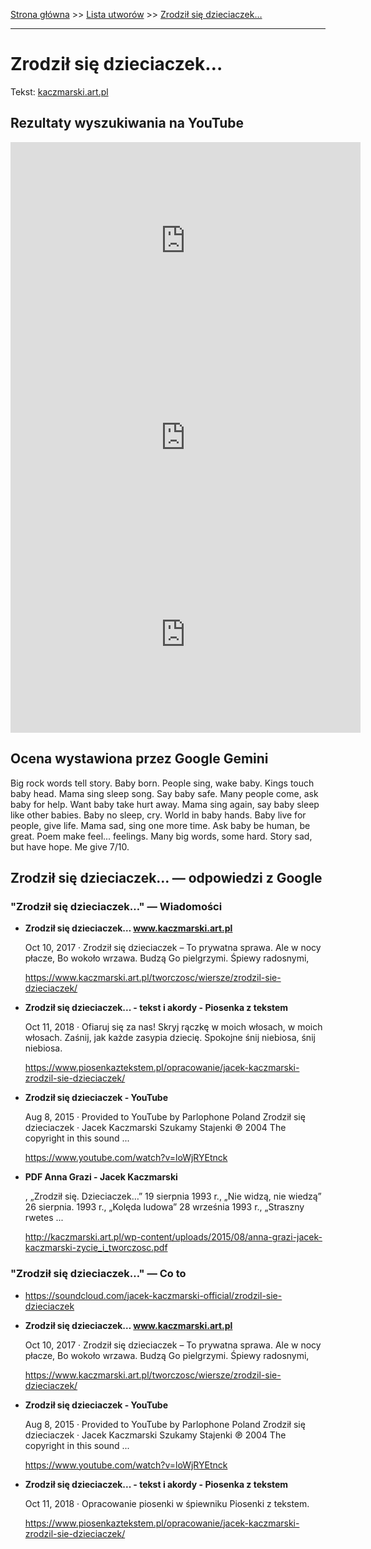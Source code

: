 [Strona główna](../index.md) >> [Lista utworów](../list.md) >> [Zrodził się dzieciaczek…](692.md)

---

# Zrodził się dzieciaczek…

Tekst: [kaczmarski.art.pl](https://www.kaczmarski.art.pl/tworczosc/wiersze/zrodzil-sie-dzieciaczek/)

## Rezultaty wyszukiwania na YouTube

<iframe width="560" height="315" src="https://www.youtube.com/embed/loWjRYEtnck?si=IdontcarewhotheIRSsendsImnotpayingtaxes" title="YouTube video player" frameborder="0" allow="accelerometer; autoplay; clipboard-write; encrypted-media; gyroscope; picture-in-picture; web-share" referrerpolicy="strict-origin-when-cross-origin" allowfullscreen></iframe>

<iframe width="560" height="315" src="https://www.youtube.com/embed/UB1W5PPvNNo?si=IdontcarewhotheIRSsendsImnotpayingtaxes" title="YouTube video player" frameborder="0" allow="accelerometer; autoplay; clipboard-write; encrypted-media; gyroscope; picture-in-picture; web-share" referrerpolicy="strict-origin-when-cross-origin" allowfullscreen></iframe>

<iframe width="560" height="315" src="https://www.youtube.com/embed/2U-ZETZ6uLM?si=IdontcarewhotheIRSsendsImnotpayingtaxes" title="YouTube video player" frameborder="0" allow="accelerometer; autoplay; clipboard-write; encrypted-media; gyroscope; picture-in-picture; web-share" referrerpolicy="strict-origin-when-cross-origin" allowfullscreen></iframe>

## Ocena wystawiona przez Google Gemini

Big rock words tell story. Baby born. People sing, wake baby. Kings touch baby head. Mama sing sleep song. Say baby safe. Many people come, ask baby for help. Want baby take hurt away. Mama sing again, say baby sleep like other babies. Baby no sleep, cry. World in baby hands. Baby live for people, give life. Mama sad, sing one more time. Ask baby be human, be great. Poem make feel... feelings. Many big words, some hard. Story sad, but have hope. Me give 7/10.


## Zrodził się dzieciaczek… — odpowiedzi z Google

### "Zrodził się dzieciaczek…" — Wiadomości

- **Zrodził się dzieciaczek… www.kaczmarski.art.pl**

    Oct 10, 2017  ·  Zrodził się dzieciaczek – To prywatna sprawa. Ale w nocy płacze, Bo wokoło wrzawa. Budzą Go pielgrzymi. Śpiewy radosnymi, 

   <https://www.kaczmarski.art.pl/tworczosc/wiersze/zrodzil-sie-dzieciaczek/>
- **Zrodził się dzieciaczek... - tekst i akordy - Piosenka z tekstem**

    Oct 11, 2018  ·  Ofiaruj się za nas! Skryj rączkę w moich włosach, w moich włosach. Zaśnij, jak każde zasypia dziecię. Spokojne śnij niebiosa, śnij niebiosa. 

   <https://www.piosenkaztekstem.pl/opracowanie/jacek-kaczmarski-zrodzil-sie-dzieciaczek/>
- **Zrodził się dzieciaczek - YouTube**

    Aug 8, 2015  ·  Provided to YouTube by Parlophone Poland Zrodził się dzieciaczek · Jacek Kaczmarski Szukamy Stajenki ℗ 2004 The copyright in this sound ... 

   <https://www.youtube.com/watch?v=loWjRYEtnck>
- **PDF Anna Grazi - Jacek Kaczmarski**

    , „Zrodził się. Dzieciaczek…” 19 sierpnia 1993 r., „Nie widzą, nie wiedzą” 26 sierpnia. 1993 r., „Kolęda ludowa” 28 września 1993 r., „Straszny rwetes ... 

   <http://kaczmarski.art.pl/wp-content/uploads/2015/08/anna-grazi-jacek-kaczmarski-zycie_i_tworczosc.pdf>

### "Zrodził się dzieciaczek…" — Co to

- <https://soundcloud.com/jacek-kaczmarski-official/zrodzil-sie-dzieciaczek>
- **Zrodził się dzieciaczek… www.kaczmarski.art.pl**

    Oct 10, 2017  ·  Zrodził się dzieciaczek – To prywatna sprawa. Ale w nocy płacze, Bo wokoło wrzawa. Budzą Go pielgrzymi. Śpiewy radosnymi, 

   <https://www.kaczmarski.art.pl/tworczosc/wiersze/zrodzil-sie-dzieciaczek/>
- **Zrodził się dzieciaczek - YouTube**

    Aug 8, 2015  ·  Provided to YouTube by Parlophone Poland Zrodził się dzieciaczek · Jacek Kaczmarski Szukamy Stajenki ℗ 2004 The copyright in this sound ... 

   <https://www.youtube.com/watch?v=loWjRYEtnck>
- **Zrodził się dzieciaczek... - tekst i akordy - Piosenka z tekstem**

    Oct 11, 2018  ·  Opracowanie piosenki w śpiewniku Piosenki z tekstem. 

   <https://www.piosenkaztekstem.pl/opracowanie/jacek-kaczmarski-zrodzil-sie-dzieciaczek/>

